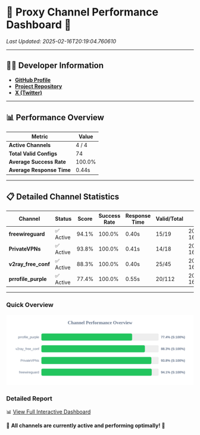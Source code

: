 # 🌟 Proxy Channel Performance Dashboard 🌟

_Last Updated: 2025-02-16T20:19:04.760610_

---

## 👩‍💻 Developer Information

- **[GitHub Profile](https://github.com/4n0nymou3)**  
- **[Project Repository](https://github.com/4n0nymou3/multi-proxy-config-fetcher)**  
- **[X (Twitter)](https://x.com/4n0nymou3)**  

---

## 📊 Performance Overview

| Metric                | Value       |
|-----------------------|-------------|
| **Active Channels**   | 4 / 4       |
| **Total Valid Configs** | 74          |
| **Average Success Rate** | 100.0%      |
| **Average Response Time** | 0.44s       |

---

## 📋 Detailed Channel Statistics

| Channel          | Status     | Score  | Success Rate | Response Time | Valid/Total | Last Success               |
|------------------|------------|--------|--------------|---------------|-------------|----------------------------|
| **freewireguard**  | ✅ Active  | 94.1%  | 100.0% | 0.40s         | 15/19       | 2025-02-16T20:19:04.758810 |
| **PrivateVPNs**  | ✅ Active  | 93.8%  | 100.0% | 0.41s         | 14/18       | 2025-02-16T20:19:04.330626 |
| **v2ray_free_conf**  | ✅ Active  | 88.3%  | 100.0% | 0.40s         | 25/45       | 2025-02-16T20:19:03.884779 |
| **prrofile_purple**  | ✅ Active  | 77.4%  | 100.0% | 0.55s         | 20/112       | 2025-02-16T20:19:03.414476 |

---

### Quick Overview
<div align="center">
  <a href="https://raw.githubusercontent.com/nullluser/NullRepo/refs/heads/main/assets/channel_stats_chart.svg">
    <img src="https://raw.githubusercontent.com/nullluser/NullRepo/refs/heads/main/assets/channel_stats_chart.svg" alt="Source Performance Statistics" width="800">
  </a>
</div>

### Detailed Report
📊 [View Full Interactive Dashboard](https://htmlpreview.github.io/?https://github.com/nullluser/NullRepo/blob/main/assets/performance_report.html)

🎉 **All channels are currently active and performing optimally!** 🎉
